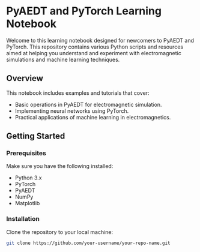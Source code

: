 # PyAEDT and PyTorch Learning Notebook

Welcome to this learning notebook designed for newcomers to PyAEDT and PyTorch. This repository contains various Python scripts and resources aimed at helping you understand and experiment with electromagnetic simulations and machine learning techniques.

## Overview

This notebook includes examples and tutorials that cover:

- Basic operations in PyAEDT for electromagnetic simulation.
- Implementing neural networks using PyTorch.
- Practical applications of machine learning in electromagnetics.

## Getting Started

### Prerequisites

Make sure you have the following installed:

- Python 3.x
- PyTorch
- PyAEDT
- NumPy
- Matplotlib

### Installation

Clone the repository to your local machine:

```bash
git clone https://github.com/your-username/your-repo-name.git
